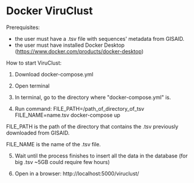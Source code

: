 # Docker ViruClust

Prerequisites:
- the user must have a .tsv file with sequences' metadata from GISAID.
- the user must have installed Docker Desktop (https://www.docker.com/products/docker-desktop)

How to start ViruClust:
1) Download docker-compose.yml

2) Open terminal

3) In terminal, go to the directory where "docker-compose.yml" is.

4) Run command:   FILE_PATH=/path_of_directory_of_tsv FILE_NAME=name.tsv docker-compose up

FILE_PATH is the path of the directory that contains the .tsv previously downloaded from GISAID.

FILE_NAME is the name of the .tsv file.


5) Wait until the process finishes to insert all the data in the database (for big .tsv ~5GB could require few hours)

6) Open in a browser: http://localhost:5000/viruclust/